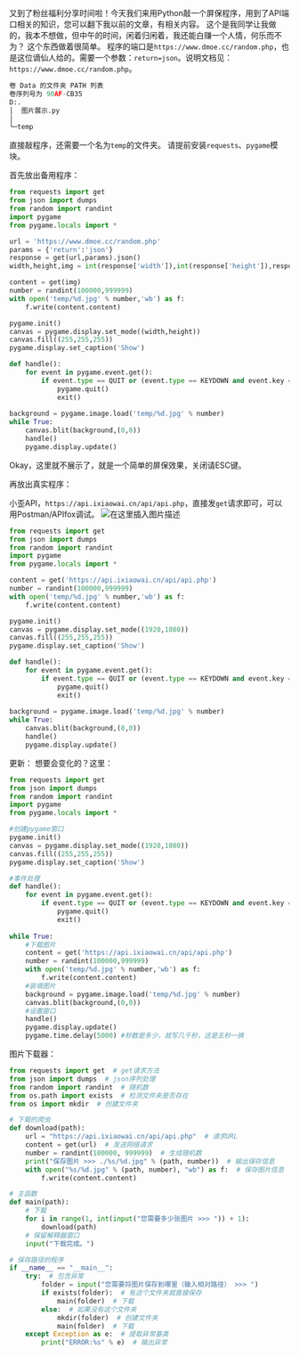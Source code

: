 又到了粉丝福利分享时间啦！今天我们来用Python敲一个屏保程序，用到了API端口相关的知识，您可以翻下我以前的文章，有相关内容。
这个是我同学让我做的，我本不想做，但中午的时间，闲着归闲着，我还能白赚一个人情，何乐而不为？
这个东西做着很简单。
程序的端口是`https://www.dmoe.cc/random.php`，也是这位谪仙人给的。需要一个参数：`return=json`。说明文档见：`https://www.dmoe.cc/random.php`。

```python
卷 Data 的文件夹 PATH 列表
卷序列号为 90AF-CB35
D:.
│  图片展示.py
│
└─temp
```
直接敲程序，还需要一个名为`temp`的文件夹。
请提前安装`requests`、`pygame`模块。

首先放出备用程序：

```python
from requests import get
from json import dumps
from random import randint
import pygame
from pygame.locals import * 

url = 'https://www.dmoe.cc/random.php'
params = {'return':'json'}
response = get(url,params).json()
width,height,img = int(response['width']),int(response['height']),response['imgurl']

content = get(img)
number = randint(100000,999999)
with open('temp/%d.jpg' % number,'wb') as f:
    f.write(content.content)

pygame.init()
canvas = pygame.display.set_mode((width,height))
canvas.fill((255,255,255))
pygame.display.set_caption('Show')

def handle():
    for event in pygame.event.get():
        if event.type == QUIT or (event.type == KEYDOWN and event.key == K_ESCAPE):
            pygame.quit()
            exit()
    
background = pygame.image.load('temp/%d.jpg' % number)    
while True:
    canvas.blit(background,(0,0))
    handle()
    pygame.display.update()
```
Okay，这里就不展示了，就是一个简单的屏保效果，关闭请ESC键。

再放出真实程序：

小歪API，`https://api.ixiaowai.cn/api/api.php`，直接发`get`请求即可，可以用Postman/APIfox调试。
![在这里插入图片描述](https://pic.2ge.org/cdn/?url=https://img-blog.csdnimg.cn/d9b22ef651d842cbabf34e51b5b51272.png?x-oss-process=image/watermark,type_d3F5LXplbmhlaQ,shadow_50,text_Q1NETiBA5r2Y6YGT54a5,size_20,color_FFFFFF,t_70,g_se,x_16)

```python
from requests import get
from json import dumps
from random import randint
import pygame
from pygame.locals import * 

content = get('https://api.ixiaowai.cn/api/api.php')
number = randint(100000,999999)
with open('temp/%d.jpg' % number,'wb') as f:
    f.write(content.content)

pygame.init()
canvas = pygame.display.set_mode((1920,1080))
canvas.fill((255,255,255))
pygame.display.set_caption('Show')

def handle():
    for event in pygame.event.get():
        if event.type == QUIT or (event.type == KEYDOWN and event.key == K_ESCAPE):
            pygame.quit()
            exit()
    
background = pygame.image.load('temp/%d.jpg' % number)    
while True:
    canvas.blit(background,(0,0))
    handle()
    pygame.display.update()

```
更新：
想要会变化的？这里：

```python
from requests import get
from json import dumps
from random import randint
import pygame
from pygame.locals import * 

#创建pygame窗口
pygame.init()
canvas = pygame.display.set_mode((1920,1080))
canvas.fill((255,255,255))
pygame.display.set_caption('Show')

#事件处理
def handle():
    for event in pygame.event.get():
        if event.type == QUIT or (event.type == KEYDOWN and event.key == K_ESCAPE):
            pygame.quit()
            exit()
      
while True:
	#下载图片
    content = get('https://api.ixiaowai.cn/api/api.php')
    number = randint(100000,999999)
    with open('temp/%d.jpg' % number,'wb') as f:
        f.write(content.content)
    #装填图片
    background = pygame.image.load('temp/%d.jpg' % number)  
    canvas.blit(background,(0,0))
    #设置窗口
    handle()
    pygame.display.update()
    pygame.time.delay(5000) #秒数是多少，就写几千秒，这是五秒一换
```
图片下载器：

```python
from requests import get  # get请求方法
from json import dumps  # json序列处理
from random import randint  # 随机数
from os.path import exists  # 检测文件夹是否存在
from os import mkdir  # 创建文件夹

# 下载的爬虫
def download(path):
    url = "https://api.ixiaowai.cn/api/api.php"  # 请求URL
    content = get(url)  # 发送网络请求
    number = randint(100000, 999999)  # 生成随机数
    print("保存图片 >>> ./%s/%d.jpg" % (path, number))  # 输出保存信息
    with open("%s/%d.jpg" % (path, number), "wb") as f:  # 保存图片信息
        f.write(content.content)

# 主函数
def main(path):
    # 下载
    for i in range(1, int(input("您需要多少张图片 >>> ")) + 1):
        download(path)
    # 保留解释器窗口
    input("下载完成。")

# 保存路径的程序
if __name__ == "__main__":
    try:  # 包含异常
        folder = input("您需要将图片保存到哪里（输入相对路径） >>> ")
        if exists(folder):  # 有这个文件夹就直接保存
            main(folder)  # 下载
        else:  # 如果没有这个文件夹
            mkdir(folder)  # 创建文件夹
            main(folder)  # 下载
    except Exception as e:  # 提取异常基类
        print("ERROR:%s" % e)  # 输出异常

```
